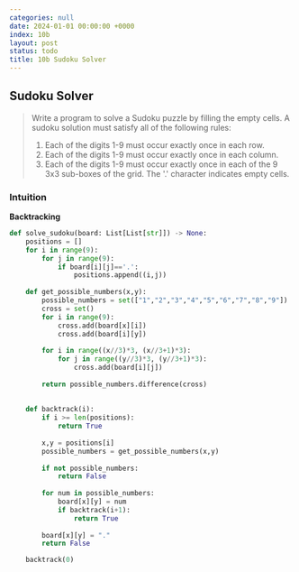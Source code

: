 ```yaml
---
categories: null
date: 2024-01-01 00:00:00 +0000
index: 10b
layout: post
status: todo
title: 10b Sudoku Solver
---
```


## Sudoku Solver
> Write a program to solve a Sudoku puzzle by filling the empty cells. A sudoku solution must satisfy all of the following rules:
> 1. Each of the digits 1-9 must occur exactly once in each row.
> 2. Each of the digits 1-9 must occur exactly once in each column.
> 3. Each of the digits 1-9 must occur exactly once in each of the 9 3x3 sub-boxes of the grid.
> The '.' character indicates empty cells.

### Intuition



**Backtracking**
```python
def solve_sudoku(board: List[List[str]]) -> None:
    positions = []
    for i in range(9):
        for j in range(9):
            if board[i][j]=='.':
                positions.append((i,j))
                
    def get_possible_numbers(x,y):
        possible_numbers = set(["1","2","3","4","5","6","7","8","9"])
        cross = set()
        for i in range(9):
            cross.add(board[x][i])
            cross.add(board[i][y])
        
        for i in range((x//3)*3, (x//3+1)*3):
            for j in range((y//3)*3, (y//3+1)*3):
                cross.add(board[i][j])
                    
        return possible_numbers.difference(cross)
    
    
    def backtrack(i):
        if i >= len(positions):
            return True
        
        x,y = positions[i] 
        possible_numbers = get_possible_numbers(x,y)
        
        if not possible_numbers: 
            return False
        
        for num in possible_numbers:
            board[x][y] = num
            if backtrack(i+1):
                return True
        
        board[x][y] = "."
        return False

    backtrack(0)             
```